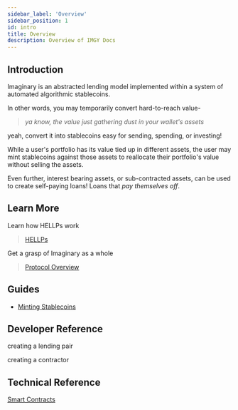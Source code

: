 ```yaml
---
sidebar_label: 'Overview'
sidebar_position: 1
id: intro
title: Overview
description: Overview of IMGY Docs
---
```


## Introduction

Imaginary is an abstracted lending model implemented within a system of automated algorithmic stablecoins.

In other words, you may temporarily convert hard-to-reach value-

> *ya know, the value just gathering dust in your wallet's assets*

yeah, convert it into stablecoins easy for sending, spending, or investing!

While a user's portfolio has its value tied up in different assets, the user may mint stablecoins against those assets to reallocate their portfolio's value without selling the assets.

Even further, interest bearing assets, or sub-contracted assets, can be used to create self-paying loans! Loans that *pay themselves off*.

## Learn More
Learn how HELLPs work

> [HELLPs](technical/architecture/hellps)

Get a grasp of Imaginary as a whole

> [Protocol Overview](./concepts/imaginary)

## Guides

* [Minting Stablecoins](intro.md)

## Developer Reference

creating a lending pair

creating a contractor

## Technical Reference

[Smart Contracts](technical/registry.md)